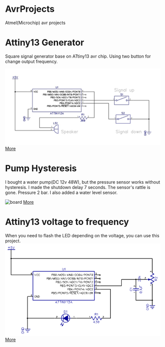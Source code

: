 # AvrProjects
Atmel(Microchip) avr projects

# Attiny13 Generator
Square signal generator base on ATtiny13 avr chip.
Using two button for change output frequency.

![circuit](./Attiny13-Generator/img/circuit.jpg)
[More](./Attiny13-Generator/README.md)

# Pump Hysteresis
I bought a water pump(DC 12v 48W), but the pressure sensor works without hysteresis.
I made the shutdown delay 7 seconds. The sensor's rattle is gone.
Pressure 2 bar.
I also added a water level sensor.


![board](./PumpHysteresis/img/board.jpg)
[More](./PumpHysteresis/README.md)

# Attiny13 voltage to frequency

When you need to flash the LED depending on the voltage, you can use this project.
![circuit](./AdcToFreq/img/circuit.png)
[More](./AdcToFreq/README.md)